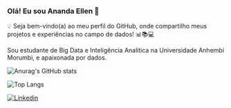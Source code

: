 ###  Olá! Eu sou Ananda Ellen 👋

💡 Seja bem-vindo(a) ao meu perfil do GitHub, onde compartilho meus projetos e experiências no campo de dados! 📊📚💻

Sou estudante de Big Data e Inteligência Analítica na Universidade Anhembi Morumbi, e apaixonada por dados.

![Anurag's GitHub stats](https://github-readme-stats.vercel.app/api?username=AnandaEllenmrs&show_icons=true&theme=dark)

![Top Langs](https://github-readme-stats.vercel.app/api/top-langs/?username=AnandaEllenmrs&layout=compact)

[![Linkedin](https://img.shields.io/badge/LinkedIn-0077B5?style=for-the-badge&logo=linkedin&logoColor=white)](https://www.linkedin.com/in/anandaellen)




          
  
 
          
          

